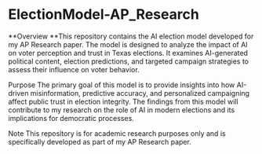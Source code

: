 # ElectionModel-AP_Research

**Overview
**This repository contains the AI election model developed for my AP Research paper. The model is designed to analyze the impact of AI on voter perception and trust in Texas elections. It examines AI-generated political content, election predictions, and targeted campaign strategies to assess their influence on voter behavior.

Purpose
The primary goal of this model is to provide insights into how AI-driven misinformation, predictive accuracy, and personalized campaigning affect public trust in election integrity. The findings from this model will contribute to my research on the role of AI in modern elections and its implications for democratic processes.

Note
This repository is for academic research purposes only and is specifically developed as part of my AP Research paper.
